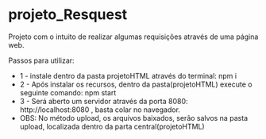 # projeto_Resquest
Projeto com o intuito de realizar algumas requisições através de uma página web.

Passos para utilizar:

<ul>
  <li>1 - instale dentro da pasta projetoHTML através do terminal: npm i </li>
  <li>2 - Após instalar os recursos, dentro da pasta(projetoHTML) execute o seguinte comando: npm start</li>
  <li>3 - Será aberto um servidor através da porta 8080: http://localhost:8080 , basta colar no navegador.</li>
  <li>OBS: No método upload, os arquivos baixados, serão salvos na pasta upload, localizada dentro da parta central(projetoHTML)</li>
</ul>




